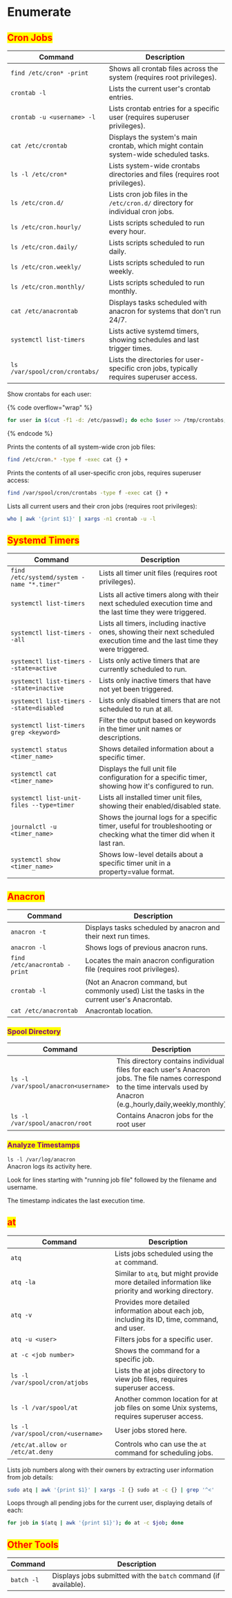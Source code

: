 # Enumerate

## <mark style="color:red;">Cron Jobs</mark>

<table data-header-hidden data-full-width="true"><thead><tr><th>Command</th><th>Description</th></tr></thead><tbody><tr><td><code>find /etc/cron* -print</code></td><td>Shows all crontab files across the system (requires root privileges).</td></tr><tr><td><code>crontab -l</code></td><td>Lists the current user's crontab entries.</td></tr><tr><td><code>crontab -u &#x3C;username> -l</code></td><td>Lists crontab entries for a specific user (requires superuser privileges).</td></tr><tr><td><code>cat /etc/crontab</code></td><td>Displays the system's main crontab, which might contain system-wide scheduled tasks.</td></tr><tr><td><code>ls -l /etc/cron*</code></td><td>Lists system-wide crontabs directories and files (requires root privileges).</td></tr><tr><td><code>ls /etc/cron.d/</code></td><td>Lists cron job files in the <code>/etc/cron.d/</code> directory for individual cron jobs.</td></tr><tr><td><code>ls /etc/cron.hourly/</code></td><td>Lists scripts scheduled to run every hour.</td></tr><tr><td><code>ls /etc/cron.daily/</code></td><td>Lists scripts scheduled to run daily.</td></tr><tr><td><code>ls /etc/cron.weekly/</code></td><td>Lists scripts scheduled to run weekly.</td></tr><tr><td><code>ls /etc/cron.monthly/</code></td><td>Lists scripts scheduled to run monthly.</td></tr><tr><td><code>cat /etc/anacrontab</code></td><td>Displays tasks scheduled with anacron for systems that don't run 24/7.</td></tr><tr><td><code>systemctl list-timers</code></td><td>Lists active systemd timers, showing schedules and last trigger times.</td></tr><tr><td><code>ls /var/spool/cron/crontabs/</code></td><td>Lists the directories for user-specific cron jobs, typically requires superuser access.</td></tr></tbody></table>

Show crontabs for each user:

{% code overflow="wrap" %}
```bash
for user in $(cut -f1 -d: /etc/passwd); do echo $user >> /tmp/crontabs; crontab -u $user -l >> /tmp/crontabs; done
```
{% endcode %}

Prints the contents of all system-wide cron job files:

```bash
find /etc/cron.* -type f -exec cat {} +
```

Prints the contents of all user-specific cron jobs, requires superuser access:

```bash
find /var/spool/cron/crontabs -type f -exec cat {} +
```

Lists all current users and their cron jobs (requires root privileges):

```bash
who | awk '{print $1}' | xargs -n1 crontab -u -l
```



## <mark style="color:red;">Systemd Timers</mark>

<table data-header-hidden data-full-width="true"><thead><tr><th>Command</th><th>Description</th></tr></thead><tbody><tr><td><code>find /etc/systemd/system -name "*.timer"</code></td><td>Lists all timer unit files (requires root privileges).</td></tr><tr><td><code>systemctl list-timers</code></td><td>Lists all active timers along with their next scheduled execution time and the last time they were triggered.</td></tr><tr><td><code>systemctl list-timers --all</code></td><td>Lists all timers, including inactive ones, showing their next scheduled execution time and the last time they were triggered.</td></tr><tr><td><code>systemctl list-timers --state=active</code></td><td>Lists only active timers that are currently scheduled to run.</td></tr><tr><td><code>systemctl list-timers --state=inactive</code></td><td>Lists only inactive timers that have not yet been triggered.</td></tr><tr><td><code>systemctl list-timers --state=disabled</code></td><td>Lists only disabled timers that are not scheduled to run at all.</td></tr><tr><td><code>systemctl list-timers grep &#x3C;keyword></code></td><td>Filter the output based on keywords in the timer unit names or descriptions.</td></tr><tr><td><code>systemctl status &#x3C;timer_name></code></td><td>Shows detailed information about a specific timer.</td></tr><tr><td><code>systemctl cat &#x3C;timer_name></code></td><td>Displays the full unit file configuration for a specific timer, showing how it's configured to run.</td></tr><tr><td><code>systemctl list-unit-files --type=timer</code></td><td>Lists all installed timer unit files, showing their enabled/disabled state.</td></tr><tr><td><code>journalctl -u &#x3C;timer_name></code></td><td>Shows the journal logs for a specific timer, useful for troubleshooting or checking what the timer did when it last ran.</td></tr><tr><td><code>systemctl show &#x3C;timer_name></code></td><td>Shows low-level details about a specific timer unit in a property=value format.</td></tr></tbody></table>



## <mark style="color:red;">Anacron</mark>

<table data-header-hidden data-full-width="true"><thead><tr><th>Command</th><th>Description</th></tr></thead><tbody><tr><td><code>anacron -t</code></td><td>Displays tasks scheduled by anacron and their next run times.</td></tr><tr><td><code>anacron -l</code></td><td>Shows logs of previous anacron runs.</td></tr><tr><td><code>find /etc/anacrontab -print</code></td><td>Locates the main anacron configuration file (requires root privileges).</td></tr><tr><td><code>crontab -l</code></td><td>(Not an Anacron command, but commonly used) List the tasks in the current user's Anacrontab.</td></tr><tr><td><code>cat /etc/anacrontab</code></td><td>Anacrontab location.</td></tr></tbody></table>

### <mark style="color:purple;">Spool Directory</mark>

<table data-header-hidden data-full-width="true"><thead><tr><th width="383">Command</th><th>Description</th></tr></thead><tbody><tr><td><code>ls -l /var/spool/anacron&#x3C;username></code></td><td>This directory contains individual files for each user's Anacron jobs. The file names correspond to the time intervals used by Anacron (e.g.,hourly,daily,weekly,monthly)</td></tr><tr><td><code>ls -l /var/spool/anacron/root</code></td><td>Contains Anacron jobs for the root user</td></tr></tbody></table>

### <mark style="color:purple;">Analyze Timestamps</mark>

`ls -l /var/log/anacron`\
Anacron logs its activity here.&#x20;

Look for lines starting with "running job file" followed by the filename and username.&#x20;

The timestamp indicates the last execution time.



## <mark style="color:red;">at</mark>

<table data-header-hidden data-full-width="true"><thead><tr><th>Command</th><th>Description</th></tr></thead><tbody><tr><td><code>atq</code></td><td>Lists jobs scheduled using the <code>at</code> command.</td></tr><tr><td><code>atq -la</code></td><td>Similar to <code>atq</code>, but might provide more detailed information like priority and working directory.</td></tr><tr><td><code>atq -v</code></td><td>Provides more detailed information about each job, including its ID, time, command, and user.</td></tr><tr><td><code>atq -u &#x3C;user></code></td><td>Filters jobs for a specific user.</td></tr><tr><td><code>at -c &#x3C;job number></code></td><td>Shows the command for a specific job.</td></tr><tr><td><code>ls -l /var/spool/cron/atjobs</code></td><td>Lists the at jobs directory to view job files, requires superuser access.</td></tr><tr><td><code>ls -l /var/spool/at</code></td><td>Another common location for at job files on some Unix systems, requires superuser access.</td></tr><tr><td><code>ls -l /var/spool/cron/&#x3C;username></code></td><td>User jobs stored here.</td></tr><tr><td><code>/etc/at.allow or /etc/at.deny</code></td><td>Controls who can use the <code>at</code> command for scheduling jobs.</td></tr></tbody></table>

Lists job numbers along with their owners by extracting user information from job details:

```bash
sudo atq | awk '{print $1}' | xargs -I {} sudo at -c {} | grep '^<'
```

Loops through all pending jobs for the current user, displaying details of each:

```bash
for job in $(atq | awk '{print $1}'); do at -c $job; done
```



## <mark style="color:red;">Other Tools</mark>

| Command    | Description                                                      |
| ---------- | ---------------------------------------------------------------- |
| `batch -l` | Displays jobs submitted with the `batch` command (if available). |
